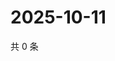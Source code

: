 # 2025-10-11

共 0 条

<!-- BEGIN ZHIHUVIDEO -->
<!-- 最后更新时间 Sat Oct 11 2025 22:08:21 GMT+0800 (China Standard Time) -->

<!-- END ZHIHUVIDEO -->
